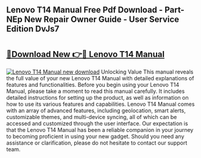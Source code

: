 ## Lenovo T14 Manual Free Pdf Download - Part-NEp New Repair Owner Guide - User Service Edition DvJs7

# <h2><a href="http://bc36356.oget.top/?id=Lenovo+T14+Manual">🔗Download New 👉🔴 Lenovo T14 Manual</a></h2>

[![Lenovo T14 Manual new download](https://i.imgur.com/5g1atiW.png)](http://bc36356.oget.top/?id=Lenovo+T14+Manual)
Unlocking Value This manual reveals the full value of your new Lenovo T14 Manual with detailed explanations of features and functionalities. Before you begin using your Lenovo T14 Manual, please take a moment to read this manual carefully. It includes detailed instructions for setting up the product, as well as information on how to use its various features and capabilities. Lenovo T14 Manual comes with an array of advanced features, including geolocation, smart alerts, customizable themes, and multi-device syncing, all of which can be accessed and customized through the user interface. Our expectation is that the Lenovo T14 Manual has been a reliable companion in your journey to becoming proficient in using your new gadget. Should you need any assistance or clarification, please do not hesitate to contact our support team.
